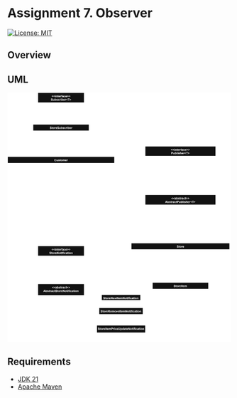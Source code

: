 # Assignment 7. Observer

[![License: MIT](https://img.shields.io/badge/License-MIT-green.svg)](https://opensource.org/license/mit/)

## Overview

## UML

![UML](/observer/assets/uml.svg)

## Requirements

* [JDK 21](https://jdk.java.net/archive/)
* [Apache Maven](https://maven.apache.org/install.html)
